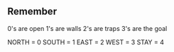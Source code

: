 ## Remember

0's are open
1's are walls
2's are traps
3's are the goal

NORTH = 0
SOUTH = 1
EAST = 2
WEST = 3
STAY = 4